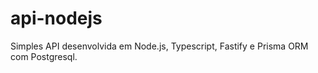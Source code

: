 # api-nodejs
Simples API desenvolvida em Node.js, Typescript, Fastify e Prisma ORM com Postgresql. 
